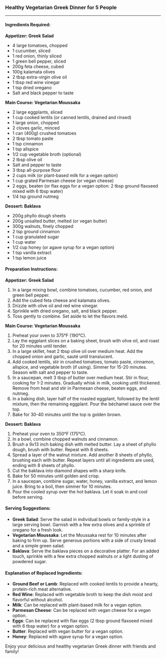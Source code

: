 ### Healthy Vegetarian Greek Dinner for 5 People

---

#### Ingredients Required:

**Appetizer: Greek Salad**
- 4 large tomatoes, chopped
- 1 cucumber, sliced
- 1 red onion, thinly sliced
- 1 green bell pepper, sliced
- 200g feta cheese, cubed
- 100g kalamata olives
- 2 tbsp extra-virgin olive oil
- 1 tbsp red wine vinegar
- 1 tsp dried oregano
- Salt and black pepper to taste

**Main Course: Vegetarian Moussaka**
- 2 large eggplants, sliced
- 1 cup cooked lentils (or canned lentils, drained and rinsed)
- 1 large onion, chopped
- 2 cloves garlic, minced
- 1 can (400g) crushed tomatoes
- 2 tbsp tomato paste
- 1 tsp cinnamon
- 1 tsp allspice
- 1/2 cup vegetable broth (optional)
- 2 tbsp olive oil
- Salt and pepper to taste
- 3 tbsp all-purpose flour
- 2 cups milk (or plant-based milk for a vegan option)
- 1 cup grated Parmesan cheese (or vegan cheese)
- 2 eggs, beaten (or flax eggs for a vegan option: 2 tbsp ground flaxseed mixed with 6 tbsp water)
- 1/4 tsp ground nutmeg

**Dessert: Baklava**
- 200g phyllo dough sheets
- 200g unsalted butter, melted (or vegan butter)
- 300g walnuts, finely chopped
- 2 tsp ground cinnamon
- 1 cup granulated sugar
- 1 cup water
- 1/2 cup honey (or agave syrup for a vegan option)
- 1 tsp vanilla extract
- 1 tsp lemon juice

#### Preparation Instructions:

**Appetizer: Greek Salad**
1. In a large mixing bowl, combine tomatoes, cucumber, red onion, and green bell pepper.
2. Add the cubed feta cheese and kalamata olives.
3. Drizzle with olive oil and red wine vinegar.
4. Sprinkle with dried oregano, salt, and black pepper.
5. Toss gently to combine. Set aside to let the flavors meld.

**Main Course: Vegetarian Moussaka**
1. Preheat your oven to 375°F (190°C).
2. Lay the eggplant slices on a baking sheet, brush with olive oil, and roast for 20 minutes until tender.
3. In a large skillet, heat 2 tbsp olive oil over medium heat. Add the chopped onion and garlic, sauté until translucent.
4. Add cooked lentils, stir in crushed tomatoes, tomato paste, cinnamon, allspice, and vegetable broth (if using). Simmer for 15-20 minutes. Season with salt and pepper to taste.
5. In a saucepan, melt 3 tbsp of butter over medium heat. Stir in flour, cooking for 1-2 minutes. Gradually whisk in milk, cooking until thickened. Remove from heat and stir in Parmesan cheese, beaten eggs, and nutmeg.
6. In a baking dish, layer half of the roasted eggplant, followed by the lentil mixture, then the remaining eggplant. Pour the béchamel sauce over the top.
7. Bake for 30-40 minutes until the top is golden brown.

**Dessert: Baklava**
1. Preheat your oven to 350°F (175°C).
2. In a bowl, combine chopped walnuts and cinnamon.
3. Brush a 9x13 inch baking dish with melted butter. Lay a sheet of phyllo dough, brush with butter. Repeat with 8 sheets.
4. Spread a layer of the walnut mixture. Add another 8 sheets of phyllo, brushing each with butter. Repeat layers until all ingredients are used, ending with 8 sheets of phyllo.
5. Cut the baklava into diamond shapes with a sharp knife.
6. Bake for 50 minutes until golden and crisp.
7. In a saucepan, combine sugar, water, honey, vanilla extract, and lemon juice. Bring to a boil, then simmer for 10 minutes.
8. Pour the cooled syrup over the hot baklava. Let it soak in and cool before serving.

#### Serving Suggestions:

- **Greek Salad**: Serve the salad in individual bowls or family-style in a large serving bowl. Garnish with a few extra olives and a sprinkle of oregano for a fresh look.
- **Vegetarian Moussaka**: Let the Moussaka rest for 10 minutes after baking to firm up. Serve generous portions with a side of crusty bread and a simple green salad.
- **Baklava**: Serve the baklava pieces on a decorative platter. For an added touch, sprinkle with a few extra chopped walnuts or a light dusting of powdered sugar.

#### Explanation of Replaced Ingredients:

- **Ground Beef or Lamb**: Replaced with cooked lentils to provide a hearty, protein-rich meat alternative.
- **Red Wine**: Replaced with vegetable broth to keep the dish moist and flavorful without alcohol.
- **Milk**: Can be replaced with plant-based milk for a vegan option.
- **Parmesan Cheese**: Can be replaced with vegan cheese for a vegan option.
- **Eggs**: Can be replaced with flax eggs (2 tbsp ground flaxseed mixed with 6 tbsp water) for a vegan option.
- **Butter**: Replaced with vegan butter for a vegan option.
- **Honey**: Replaced with agave syrup for a vegan option.

Enjoy your delicious and healthy vegetarian Greek dinner with friends and family!